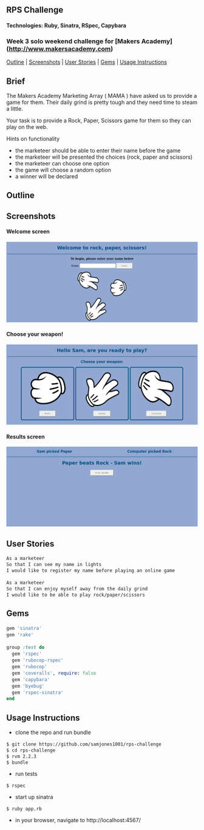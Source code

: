 ## RPS Challenge
#### Technologies: Ruby, Sinatra, RSpec, Capybara 
### Week 3 solo weekend challenge for [Makers Academy] (http://www.makersacademy.com)
[Outline](#outline) | [Screenshots](#screenshots) | [User Stories](#user-stories) | [Gems](#gems) | [Usage Instructions](#usage-instructions) 

## Brief
The Makers Academy Marketing Array ( MAMA ) have asked us to provide a game for them. Their daily grind is pretty tough and they need time to steam a little.

Your task is to provide a Rock, Paper, Scissors game for them so they can play on the web.

Hints on functionality

* the marketeer should be able to enter their name before the game
* the marketeer will be presented the choices (rock, paper and scissors)
* the marketeer can choose one option
* the game will choose a random option
* a winner will be declared

## Outline

## Screenshots  
#### Welcome screen
![Welcome screen](/public/img/welcome.png?raw=true "Welcome screen")
#### Choose your weapon!
![Choose you weapon!](/public/img/choose.png?raw=true "Choose your weapon")
#### Results screen
![Results screen](/public/img/summary.png?raw=true "Results screen")

## User Stories
```
As a marketeer
So that I can see my name in lights
I would like to register my name before playing an online game

As a marketeer
So that I can enjoy myself away from the daily grind
I would like to be able to play rock/paper/scissors
```

## Gems
```ruby
gem 'sinatra'
gem 'rake'

group :test do
  gem 'rspec'
  gem 'rubocop-rspec'
  gem 'rubocop'
  gem 'coveralls', require: false
  gem 'capybara'
  gem 'byebug'
  gem 'rspec-sinatra'
end
```

## Usage Instructions
* clone the repo and run bundle
```shell
$ git clone https://github.com/samjones1001/rps-challenge
$ cd rps-challenge
$ rvm 2.2.3
$ bundle
```
* run tests
```shell
$ rspec
```
* start up sinatra
```shell
$ ruby app.rb
```
* in your browser, navigate to http://localhost:4567/ 

